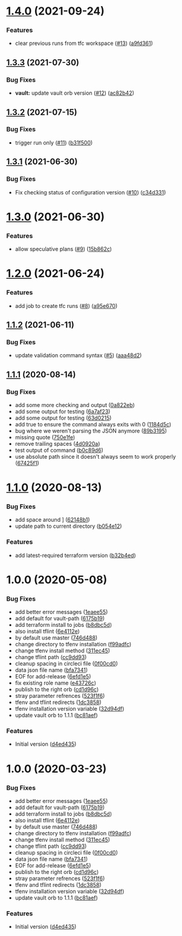 # [1.4.0](https://github.com/HomeXLabs/circleci-orb-tfutils/compare/v1.3.3...v1.4.0) (2021-09-24)


### Features

* clear previous runs from tfc workspace ([#13](https://github.com/HomeXLabs/circleci-orb-tfutils/issues/13)) ([a9fd361](https://github.com/HomeXLabs/circleci-orb-tfutils/commit/a9fd3612c57701d1ed2f1a94e0e937d1136b0d3a))

## [1.3.3](https://github.com/HomeXLabs/circleci-orb-tfutils/compare/v1.3.2...v1.3.3) (2021-07-30)


### Bug Fixes

* **vault:** update vault orb version ([#12](https://github.com/HomeXLabs/circleci-orb-tfutils/issues/12)) ([ac82b42](https://github.com/HomeXLabs/circleci-orb-tfutils/commit/ac82b4259edfda3dd2162257954a0f5e1e3ffd3f))

## [1.3.2](https://github.com/HomeXLabs/circleci-orb-tfutils/compare/v1.3.1...v1.3.2) (2021-07-15)


### Bug Fixes

* trigger run only ([#11](https://github.com/HomeXLabs/circleci-orb-tfutils/issues/11)) ([b31f500](https://github.com/HomeXLabs/circleci-orb-tfutils/commit/b31f5001b270440c7c406e9046f7017fa30315d0))

## [1.3.1](https://github.com/HomeXLabs/circleci-orb-tfutils/compare/v1.3.0...v1.3.1) (2021-06-30)


### Bug Fixes

* Fix checking status of configuration version ([#10](https://github.com/HomeXLabs/circleci-orb-tfutils/issues/10)) ([c34d331](https://github.com/HomeXLabs/circleci-orb-tfutils/commit/c34d3312351a2ac563d29dd453145591f6292c33))

# [1.3.0](https://github.com/HomeXLabs/circleci-orb-tfutils/compare/v1.2.0...v1.3.0) (2021-06-30)


### Features

* allow speculative plans ([#9](https://github.com/HomeXLabs/circleci-orb-tfutils/issues/9)) ([15b862c](https://github.com/HomeXLabs/circleci-orb-tfutils/commit/15b862c35e29b78b660626c6b4c1fd005550cd31))

# [1.2.0](https://github.com/HomeXLabs/circleci-orb-tfutils/compare/v1.1.2...v1.2.0) (2021-06-24)


### Features

* add job to create tfc runs ([#8](https://github.com/HomeXLabs/circleci-orb-tfutils/issues/8)) ([a95e670](https://github.com/HomeXLabs/circleci-orb-tfutils/commit/a95e6700854b92139aff1b3df111fd365bf20c21))

## [1.1.2](https://github.com/HomeXLabs/circleci-orb-tfutils/compare/v1.1.1...v1.1.2) (2021-06-11)


### Bug Fixes

* update validation command syntax ([#5](https://github.com/HomeXLabs/circleci-orb-tfutils/issues/5)) ([aaa48d2](https://github.com/HomeXLabs/circleci-orb-tfutils/commit/aaa48d2d470b55871f72211aac94523885c95f0b))

## [1.1.1](https://github.com/HomeXLabs/circleci-orb-tfutils/compare/v1.1.0...v1.1.1) (2020-08-14)


### Bug Fixes

* add some more checking and output ([0a822eb](https://github.com/HomeXLabs/circleci-orb-tfutils/commit/0a822ebe4582f572f3be69d52741f8e6f692b8ee))
* add some output for testing ([6a7af23](https://github.com/HomeXLabs/circleci-orb-tfutils/commit/6a7af2319a83b223f2305d636a0bcdd81abc8744))
* add some output for testing ([63d0215](https://github.com/HomeXLabs/circleci-orb-tfutils/commit/63d0215d90f3a3e28879a57ba39fb893b4a733c1))
* add true to ensure the command always exits with 0 ([1184d5c](https://github.com/HomeXLabs/circleci-orb-tfutils/commit/1184d5c362c93d13349c26d24572cd65d3481a20))
* bug where we weren't parsing the JSON anymore ([89b3195](https://github.com/HomeXLabs/circleci-orb-tfutils/commit/89b3195eefca522d256f2db40fb2d345bde5e065))
* missing quote ([750e1fe](https://github.com/HomeXLabs/circleci-orb-tfutils/commit/750e1fe2a91f45de8ec4a2333f572fb374764287))
* remove trailing spaces ([4d0920a](https://github.com/HomeXLabs/circleci-orb-tfutils/commit/4d0920aa73d9e6a4738778ee27fb58f4fd64905c))
* test output of command ([b0c89d6](https://github.com/HomeXLabs/circleci-orb-tfutils/commit/b0c89d6aaccebcc4343689dfb9b7cc220b34c57e))
* use absolute path since it doesn't always seem to work properly ([67425f1](https://github.com/HomeXLabs/circleci-orb-tfutils/commit/67425f1e82b8f921a99810bb5679d79dbaa7a10d))

# [1.1.0](https://github.com/HomeXLabs/circleci-orb-tfutils/compare/v1.0.1...v1.1.0) (2020-08-13)


### Bug Fixes

* add space around ] ([62148b1](https://github.com/HomeXLabs/circleci-orb-tfutils/commit/62148b1644b4a183737f6273c59534fe44100346))
* update path to current directory ([b054e12](https://github.com/HomeXLabs/circleci-orb-tfutils/commit/b054e1222f1cfbab24348079123a5add7dcb61eb))


### Features

* add latest-required terraform version ([b32b4ed](https://github.com/HomeXLabs/circleci-orb-tfutils/commit/b32b4ed5bfab3c70a829746d19a10418cdddc786))

# 1.0.0 (2020-05-08)


### Bug Fixes

* add better error messages ([1eaee55](https://github.com/HomeXLabs/circleci-orb-tfutils/commit/1eaee552fbb3e80f0f9e2433aae2e5591f2ae9ce))
* add default for vault-path ([6175b19](https://github.com/HomeXLabs/circleci-orb-tfutils/commit/6175b1956325087fb5cd7b63d41dffddf5f82368))
* add terraform install to jobs ([b8dbc5d](https://github.com/HomeXLabs/circleci-orb-tfutils/commit/b8dbc5d92c120bb3591595ec6d9b71ea3c5dc45e))
* also install tflint ([6e4112e](https://github.com/HomeXLabs/circleci-orb-tfutils/commit/6e4112e855a920610cde143d919a4dad78843288))
* by default use master ([746d488](https://github.com/HomeXLabs/circleci-orb-tfutils/commit/746d4888e113a3e1b27ff85925a30537146e54c8))
* change directory to tfenv installation ([f99adfc](https://github.com/HomeXLabs/circleci-orb-tfutils/commit/f99adfc68dfcb636fe386b6428cfbafdb2e3e205))
* change tfenv install method ([311ec45](https://github.com/HomeXLabs/circleci-orb-tfutils/commit/311ec459251e925f9f2a0236e4a5be6aa43f74cb))
* change tflint path ([cc9dd93](https://github.com/HomeXLabs/circleci-orb-tfutils/commit/cc9dd9397edb69233549d940e92e51b057514fb4))
* cleanup spacing in circleci file ([0f00cd0](https://github.com/HomeXLabs/circleci-orb-tfutils/commit/0f00cd02883f9c8e69e8a86804d71523c4764bf3))
* data json file name ([bfa7341](https://github.com/HomeXLabs/circleci-orb-tfutils/commit/bfa7341b36303a66ab99e174fdeffdb8e8fca386))
* EOF for add-release ([6efd1e5](https://github.com/HomeXLabs/circleci-orb-tfutils/commit/6efd1e57b0756be42f6acabbe6ead6e272e11b95))
* fix existing role name ([e43726c](https://github.com/HomeXLabs/circleci-orb-tfutils/commit/e43726c0dbbd0b10634a458631f250dda6323fa6))
* publish to the right orb ([cd1d96c](https://github.com/HomeXLabs/circleci-orb-tfutils/commit/cd1d96c47b2bda2e4dca690d62cc64c04fe7bc9d))
* stray parameter refrences ([523f1f6](https://github.com/HomeXLabs/circleci-orb-tfutils/commit/523f1f6bb1687fa0d2d0c388582db18555bf00c1))
* tfenv and tflint redirects ([1dc3858](https://github.com/HomeXLabs/circleci-orb-tfutils/commit/1dc3858d44d6471e0e0c09b4d7b413c792f06bcb))
* tfenv installation version variable ([32d94df](https://github.com/HomeXLabs/circleci-orb-tfutils/commit/32d94df0c0ea6068be4461c9b64631126fdc2de2))
* update vault orb to 1.1.1 ([bc81aef](https://github.com/HomeXLabs/circleci-orb-tfutils/commit/bc81aefee67313e8cdb292c235472ec63a8ce651))


### Features

* Initial version ([d4ed435](https://github.com/HomeXLabs/circleci-orb-tfutils/commit/d4ed4355ebbf92eda8111fcebc6515b62fdd6b92))

# 1.0.0 (2020-03-23)


### Bug Fixes

* add better error messages ([1eaee55](https://github.com/HomeXLabs/circleci-orb-tfutils/commit/1eaee552fbb3e80f0f9e2433aae2e5591f2ae9ce))
* add default for vault-path ([6175b19](https://github.com/HomeXLabs/circleci-orb-tfutils/commit/6175b1956325087fb5cd7b63d41dffddf5f82368))
* add terraform install to jobs ([b8dbc5d](https://github.com/HomeXLabs/circleci-orb-tfutils/commit/b8dbc5d92c120bb3591595ec6d9b71ea3c5dc45e))
* also install tflint ([6e4112e](https://github.com/HomeXLabs/circleci-orb-tfutils/commit/6e4112e855a920610cde143d919a4dad78843288))
* by default use master ([746d488](https://github.com/HomeXLabs/circleci-orb-tfutils/commit/746d4888e113a3e1b27ff85925a30537146e54c8))
* change directory to tfenv installation ([f99adfc](https://github.com/HomeXLabs/circleci-orb-tfutils/commit/f99adfc68dfcb636fe386b6428cfbafdb2e3e205))
* change tfenv install method ([311ec45](https://github.com/HomeXLabs/circleci-orb-tfutils/commit/311ec459251e925f9f2a0236e4a5be6aa43f74cb))
* change tflint path ([cc9dd93](https://github.com/HomeXLabs/circleci-orb-tfutils/commit/cc9dd9397edb69233549d940e92e51b057514fb4))
* cleanup spacing in circleci file ([0f00cd0](https://github.com/HomeXLabs/circleci-orb-tfutils/commit/0f00cd02883f9c8e69e8a86804d71523c4764bf3))
* data json file name ([bfa7341](https://github.com/HomeXLabs/circleci-orb-tfutils/commit/bfa7341b36303a66ab99e174fdeffdb8e8fca386))
* EOF for add-release ([6efd1e5](https://github.com/HomeXLabs/circleci-orb-tfutils/commit/6efd1e57b0756be42f6acabbe6ead6e272e11b95))
* publish to the right orb ([cd1d96c](https://github.com/HomeXLabs/circleci-orb-tfutils/commit/cd1d96c47b2bda2e4dca690d62cc64c04fe7bc9d))
* stray parameter refrences ([523f1f6](https://github.com/HomeXLabs/circleci-orb-tfutils/commit/523f1f6bb1687fa0d2d0c388582db18555bf00c1))
* tfenv and tflint redirects ([1dc3858](https://github.com/HomeXLabs/circleci-orb-tfutils/commit/1dc3858d44d6471e0e0c09b4d7b413c792f06bcb))
* tfenv installation version variable ([32d94df](https://github.com/HomeXLabs/circleci-orb-tfutils/commit/32d94df0c0ea6068be4461c9b64631126fdc2de2))
* update vault orb to 1.1.1 ([bc81aef](https://github.com/HomeXLabs/circleci-orb-tfutils/commit/bc81aefee67313e8cdb292c235472ec63a8ce651))


### Features

* Initial version ([d4ed435](https://github.com/HomeXLabs/circleci-orb-tfutils/commit/d4ed4355ebbf92eda8111fcebc6515b62fdd6b92))
